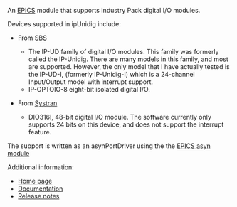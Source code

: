 An [EPICS](http://www.aps.anl.gov/epics/) module that supports Industry Pack digital I/O modules.

Devices supported in ipUnidig include:
* From [SBS](http://www.sbs.com)
  * The IP-UD family of digital I/O modules. This family was formerly called the IP-Unidig.
    There are many models in this family, and most are supported. However, the only
    model that I have actually tested is the IP-UD-I, (formerly IP-Unidig-I) which is
    a 24-channel Input/Output model with interrupt support.
  * IP-OPTOIO-8 eight-bit isolated digital I/O.

* From [Systran](http://www.systran.com)
  * DIO316I, 48-bit digital I/O module. The software currently only supports 24 bits
    on this device, and does not support the interrupt feature.

The support is written as an asynPortDriver using the the [EPICS asyn module](https://github.com/epics-modules/asyn)

Additional information:
* [Home page](http://htmlpreview.github.com/?https://github.com/epics-modules/ipUnidig/blob/master/documentation/ipUnidig.html)
* [Documentation](http://htmlpreview.github.com/?https://github.com/epics-modules/ipUnidig/blob/master/documentation/ipUnidigDoc.html)
* [Release notes](http://htmlpreview.github.com/?https://github.com/epics-modules/ipUnidig/blob/master/documentation/ipUnidigReleaseNotes.html)
